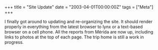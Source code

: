 +++
title = "Site Update"
date = "2003-04-01T00:00:00Z"
tags = ["Meta"]
+++

I finally got around to updating and re-organizing the site. It should render
properly in everything from the latest browser to lynx or a text-based browser
on a cell phone. All the reports from Mérida are now up, including links to
photos at the top of each page. The trip home is still a work in progress.
